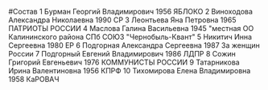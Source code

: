 #Состав
1 Бурман Георгий Владимирович 1956 ЯБЛОКО
2 Виноходова Александра Николаевна 1990 СР
3 Леонтьева Яна Петровна 1965 ПАТРИОТЫ РОССИИ
4 Маслова Галина Васильевна 1945 \"местная ОО Калининского района СПб СОЮЗ \"Чернобыль-Квант\"
5 Никитич Инна Сергеевна 1980 ЕР
6 Подгорная Александра Сергеевна 1987 За женщин России
7 Подгорный Евгений Владимирович 1986 ЛДПР
8 Сожин Григорий Евгеньевич 1976 КОММУНИСТЫ РОССИИ
9 Татарникова Ирина Валентиновна 1956 КПРФ
10 Тихомирова Елена Владимировна 1958 КаРОВАЧ
